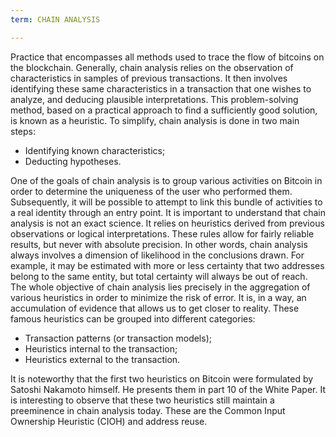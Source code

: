 ```yaml
---
term: CHAIN ANALYSIS

---
```

Practice that encompasses all methods used to trace the flow of bitcoins on the blockchain. Generally, chain analysis relies on the observation of characteristics in samples of previous transactions. It then involves identifying these same characteristics in a transaction that one wishes to analyze, and deducing plausible interpretations. This problem-solving method, based on a practical approach to find a sufficiently good solution, is known as a heuristic. To simplify, chain analysis is done in two main steps:


- Identifying known characteristics;
- Deducting hypotheses.

One of the goals of chain analysis is to group various activities on Bitcoin in order to determine the uniqueness of the user who performed them. Subsequently, it will be possible to attempt to link this bundle of activities to a real identity through an entry point. It is important to understand that chain analysis is not an exact science. It relies on heuristics derived from previous observations or logical interpretations. These rules allow for fairly reliable results, but never with absolute precision. In other words, chain analysis always involves a dimension of likelihood in the conclusions drawn. For example, it may be estimated with more or less certainty that two addresses belong to the same entity, but total certainty will always be out of reach. The whole objective of chain analysis lies precisely in the aggregation of various heuristics in order to minimize the risk of error. It is, in a way, an accumulation of evidence that allows us to get closer to reality. These famous heuristics can be grouped into different categories:


- Transaction patterns (or transaction models);
- Heuristics internal to the transaction;
- Heuristics external to the transaction.

It is noteworthy that the first two heuristics on Bitcoin were formulated by Satoshi Nakamoto himself. He presents them in part 10 of the White Paper. It is interesting to observe that these two heuristics still maintain a preeminence in chain analysis today. These are the Common Input Ownership Heuristic (CIOH) and address reuse.